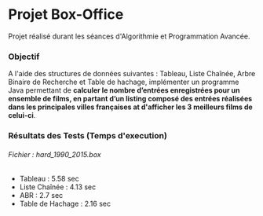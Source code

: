 # Projet Box-Office

Projet réalisé durant les séances d'Algorithmie et Programmation Avancée.

### Objectif

A l'aide des structures de données suivantes : Tableau, Liste Chaînée, Arbre Binaire de Recherche et Table de hachage, implémenter un programme Java permettant de **calculer le nombre d’entrées enregistrées pour un ensemble de films, en partant d’un listing composé des entrées réalisées dans les principales villes françaises at d'afficher les 3 meilleurs films de celui-ci**.

### Résultats des Tests (Temps d'execution)

###### Fichier : hard_1990_2015.box

- Tableau : 5.58 sec
- Liste Chaînée : 4.13 sec
- ABR : 2.7 sec
- Table de Hachage : 2.16 sec